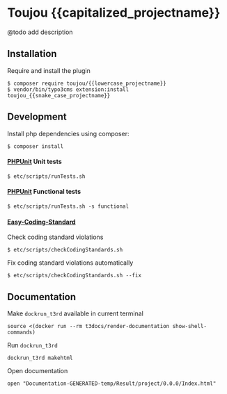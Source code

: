 # Toujou {{capitalized_projectname}}

@todo add description

## Installation

Require and install the plugin

    $ composer require toujou/{{lowercase_projectname}}
    $ vendor/bin/typo3cms extension:install toujou_{{snake_case_projectname}}

## Development

Install php dependencies using composer:

    $ composer install

#### [PHPUnit](https://phpunit.de) Unit tests

    $ etc/scripts/runTests.sh

#### [PHPUnit](https://phpunit.de) Functional tests

    $ etc/scripts/runTests.sh -s functional


#### [Easy-Coding-Standard](https://github.com/Symplify/EasyCodingStandard)

Check coding standard violations

    $ etc/scripts/checkCodingStandards.sh

Fix coding standard violations automatically

    $ etc/scripts/checkCodingStandards.sh --fix


## Documentation

Make `dockrun_t3rd` available in current terminal

    source <(docker run --rm t3docs/render-documentation show-shell-commands)

Run `dockrun_t3rd`

    dockrun_t3rd makehtml

Open documentation

    open "Documentation-GENERATED-temp/Result/project/0.0.0/Index.html"
